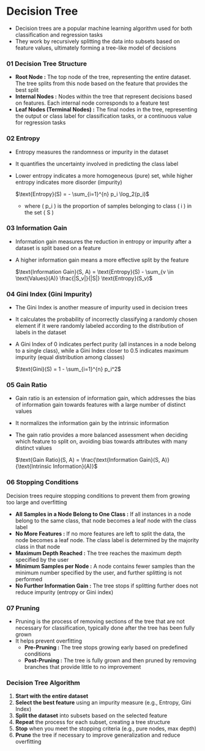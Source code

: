 # Decision Tree

- Decision trees are a popular machine learning algorithm used for both classification and regression tasks
- They work by recursively splitting the data into subsets based on feature values, ultimately forming a tree-like model of decisions

### **01 Decision Tree Structure**
   - **Root Node :** The top node of the tree, representing the entire dataset. The tree splits from this node based on the feature that provides the best split
   - **Internal Nodes :** Nodes within the tree that represent decisions based on features. Each internal node corresponds to a feature test
   - **Leaf Nodes (Terminal Nodes) :** The final nodes in the tree, representing the output or class label for classification tasks, or a continuous value for regression tasks

### **02 Entropy**
   - Entropy measures the randomness or impurity in the dataset
   - It quantifies the uncertainty involved in predicting the class label
   - Lower entropy indicates a more homogeneous (pure) set, while higher entropy indicates more disorder (impurity)
  
     $\text{Entropy}(S) = - \sum_{i=1}^{n} p_i \log_2(p_i)$

     - where \( p_i \) is the proportion of samples belonging to class \( i \) in the set \( S \)
### **03 Information Gain**
   - Information gain measures the reduction in entropy or impurity after a dataset is split based on a feature
   - A higher information gain means a more effective split by the feature

     $\text{Information Gain}(S, A) = \text{Entropy}(S) - \sum_{v \in \text{Values}(A)} \frac{|S_v|}{|S|} \text{Entropy}(S_v)$
### **04 Gini Index (Gini Impurity)**
   - The Gini Index is another measure of impurity used in decision trees
   - It calculates the probability of incorrectly classifying a randomly chosen element if it were randomly labeled according to the distribution of labels in the dataset
   - A Gini Index of 0 indicates perfect purity (all instances in a node belong to a single class), while a Gini Index closer to 0.5 indicates maximum impurity (equal distribution among classes)
   
     $\text{Gini}(S) = 1 - \sum_{i=1}^{n} p_i^2$
### **05 Gain Ratio**
   - Gain ratio is an extension of information gain, which addresses the bias of information gain towards features with a large number of distinct values
   - It normalizes the information gain by the intrinsic information
   - The gain ratio provides a more balanced assessment when deciding which feature to split on, avoiding bias towards attributes with many distinct values
     
     $\text{Gain Ratio}(S, A) = \frac{\text{Information Gain}(S, A)}{\text{Intrinsic Information}(A)}$
     
### **06 Stopping Conditions**
   Decision trees require stopping conditions to prevent them from growing too large and overfitting
   - **All Samples in a Node Belong to One Class :** If all instances in a node belong to the same class, that node becomes a leaf node with the class label
   - **No More Features :** If no more features are left to split the data, the node becomes a leaf node. The class label is determined by the majority class in that node
   - **Maximum Depth Reached :** The tree reaches the maximum depth specified by the user
   - **Minimum Samples per Node :** A node contains fewer samples than the minimum number specified by the user, and further splitting is not performed
   - **No Further Information Gain :** The tree stops if splitting further does not reduce impurity (entropy or Gini index)

### **07 Pruning**
   - Pruning is the process of removing sections of the tree that are not necessary for classification, typically done after the tree has been fully grown
   - It helps prevent overfitting
     - **Pre-Pruning :** The tree stops growing early based on predefined conditions
     - **Post-Pruning :** The tree is fully grown and then pruned by removing branches that provide little to no improvement


### Decision Tree Algorithm
1. **Start with the entire dataset**
2. **Select the best feature** using an impurity measure (e.g., Entropy, Gini Index)
3. **Split the dataset** into subsets based on the selected feature
4. **Repeat** the process for each subset, creating a tree structure
5. **Stop** when you meet the stopping criteria (e.g., pure nodes, max depth)
6. **Prune** the tree if necessary to improve generalization and reduce overfitting